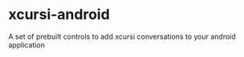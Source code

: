 xcursi-android
==============

A set of prebuilt controls to add xcursi conversations to your android application
